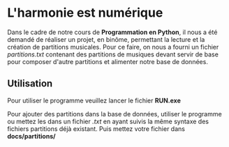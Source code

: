 # L'harmonie est numérique

Dans le cadre de notre cours de **Programmation en Python**, il nous a été demandé de réaliser un projet, en binôme, permettant la lecture et la création de partitions musicales.
Pour ce faire, on nous a fourni un fichier _partitions.txt_ contenant des partitions de musiques devant servir de base pour composer d'autre partitions et alimenter notre base de données.

## Utilisation

Pour utiliser le programme veuillez lancer le fichier **RUN.exe**

Pour ajouter des partitions dans la base de données, utiliser le programme ou mettez les dans un fichier _.txt_ en ayant suivis la même syntaxe des fichiers partitions déjà existant. Puis mettez votre fichier dans **docs/partitions/**
